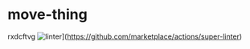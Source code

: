 # move-thing
rxdcftvg
![linter](https://github.com/Hayden-Langill/move-thing/workflows/linter/badge.svg)](https://github.com/marketplace/actions/super-linter)
